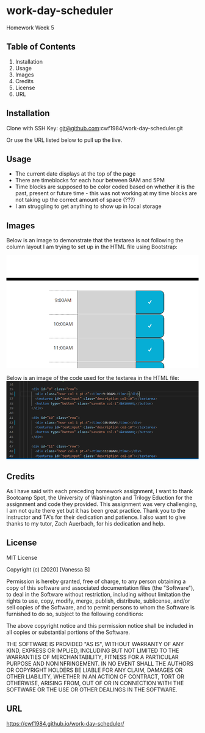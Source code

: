 # work-day-scheduler
Homework Week 5

## Table of Contents

1. Installation
2. Usage
3. Images
4. Credits
5. License
6. URL 

## Installation

Clone with SSH Key:
git@github.com:cwf1984/work-day-scheduler.git

Or use the URL listed below to pull up the live. 

## Usage

* The current date displays at the top of the page
* There are timeblocks for each hour between 9AM and 5PM
* Time blocks are supposed to be color coded based on whether it is the past, present or future time - this was not working at my time blocks are not taking up the correct amount of space (???)
* I am struggling to get anything to show up in local storage 

## Images

Below is an image to demonstrate that the textarea is not following the column layout I am trying to set up in the HTML file using Bootstrap:

![Textarea Troubles](./Images/Textarea.png)

Below is an image of the code used for the textarea in the HTML file:
![HTML Code](./Images/Code.png "HTML Code")


## Credits

As I have said with each preceding homework assignment, I want to thank Bootcamp Spot, the University of Washington and Trilogy Eduction for the assignment and code they provided. This assignment was very challenging, I am not quite there yet but it has been great practice. Thank you to the instructor and TA's for their dedication and patience. I also want to give thanks to my tutor, Zach Auerbach, for his dedication and help.

## License

MIT License

Copyright (c) [2020] [Vanessa B]

Permission is hereby granted, free of charge, to any person obtaining a copy
of this software and associated documentation files (the "Software"), to deal
in the Software without restriction, including without limitation the rights
to use, copy, modify, merge, publish, distribute, sublicense, and/or sell
copies of the Software, and to permit persons to whom the Software is
furnished to do so, subject to the following conditions:

The above copyright notice and this permission notice shall be included in all
copies or substantial portions of the Software.

THE SOFTWARE IS PROVIDED "AS IS", WITHOUT WARRANTY OF ANY KIND, EXPRESS OR
IMPLIED, INCLUDING BUT NOT LIMITED TO THE WARRANTIES OF MERCHANTABILITY,
FITNESS FOR A PARTICULAR PURPOSE AND NONINFRINGEMENT. IN NO EVENT SHALL THE
AUTHORS OR COPYRIGHT HOLDERS BE LIABLE FOR ANY CLAIM, DAMAGES OR OTHER
LIABILITY, WHETHER IN AN ACTION OF CONTRACT, TORT OR OTHERWISE, ARISING FROM,
OUT OF OR IN CONNECTION WITH THE SOFTWARE OR THE USE OR OTHER DEALINGS IN THE
SOFTWARE.

## URL
https://cwf1984.github.io/work-day-scheduler/
